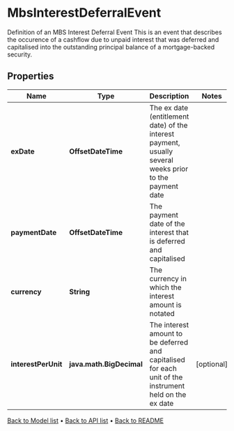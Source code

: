 

# MbsInterestDeferralEvent

Definition of an MBS Interest Deferral Event  This is an event that describes the occurence of a cashflow due to unpaid interest that was deferred and  capitalised into the outstanding principal balance of a mortgage-backed security.

## Properties

| Name | Type | Description | Notes |
|------------ | ------------- | ------------- | -------------|
|**exDate** | **OffsetDateTime** | The ex date (entitlement date) of the interest payment, usually several weeks prior to the payment date |  |
|**paymentDate** | **OffsetDateTime** | The payment date of the interest that is deferred and capitalised |  |
|**currency** | **String** | The currency in which the interest amount is notated |  |
|**interestPerUnit** | **java.math.BigDecimal** | The interest amount to be deferred and capitalised for each unit of the instrument held on the ex date |  [optional] |



[Back to Model list](../README.md#documentation-for-models) &#8226; [Back to API list](../README.md#documentation-for-api-endpoints) &#8226; [Back to README](../README.md)


